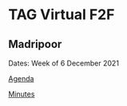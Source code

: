 # TAG Virtual F2F
## Madripoor

Dates: Week of 6 December 2021

[Agenda](agenda.md)

[Minutes](minutes.md)
